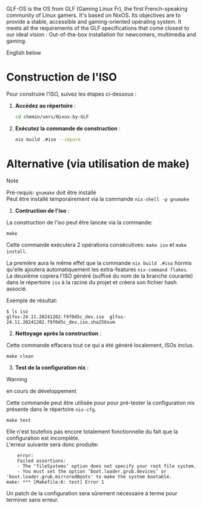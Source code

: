 GLF-OS is the OS from GLF (Gaming Linux Fr), the first French-speaking community of Linux gamers. It's based on NixOS. Its objectives are to provide a stable, accessible and gaming-oriented operating system. It meets all the requirements of the GLF specifications that come closest to our ideal vision : Out-of-the-box installation for newcomers, multimedia and gaming.

English below

# Construction de l'ISO

Pour construire l'ISO, suivez les étapes ci-dessous :

1. **Accédez au répertoire** :
   ```sh
   cd chemin/vers/Nixos-by-GLF
   ```

2. **Exécutez la commande de construction** :
   ```sh
   nix build .#iso --impure
   ```


# Alternative (via utilisation de make)

> [!NOTE]  
> Pré-requis: `gnumake` doit être installé  
> Peut être installé temporairement via la commande `nix-shell -p gnumake`  

1. **Contruction de l'iso** :

La construction de l'iso peut être lancée via la commande:  
   ```
   make
   ```

Cette commande exécutera 2 opérations consécutives: `make iso` et `make install`.  

La première aura le même effet que la commande `nix build .#iso` hormis qu'elle ajoutera automatiquement les extra-features `nix-command flakes`.  
La deuxième copiera l'ISO généré (suffixé du nom de la branche courante) dans le répertoire `iso` à la racine du projet et créera son fichier hash associé.  

Exemple de résultat:  
   ```
   $ ls iso
   glfos-24.11.20241202.f9f0d5c_dev.iso  glfos-24.11.20241202.f9f0d5c_dev.iso.sha256sum
   ```

2. **Nettoyage après la construction** : 

Cette commande effacera tout ce qui a été généré localement, ISOs inclus.  

   ```
   make clean
   ```

3. **Test de la configuration nix** : 

> [!WARNING]  
> en cours de développement

Cette commande peut être utilisée pour pour pré-tester la configuration nix présente dans le répertoire `nix-cfg`.  
   ```
   make test
   ```

Elle n'est toutefois pas encore totalement fonctionnelle du fait que la configuration est incomplète.  
L'erreur suivante sera donc produite: 
   ```
       error:
       Failed assertions:
       - The ‘fileSystems’ option does not specify your root file system.
       - You must set the option ‘boot.loader.grub.devices’ or 'boot.loader.grub.mirroredBoots' to make the system bootable.
make: *** [Makefile:6: test] Error 1
   ```
Un patch de la configuration sera sûrement nécessaire à terme pour terminer sans erreur.  
